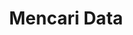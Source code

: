 ---
date:  ""
draft: false
title: "Mencari Data"
weight: 5
parted:
    name: ""
    goal: "Parted 1"
    desc: "Mempelajari cara mencari, menyaring, dan mengurutkan data, serta praktik pencarian buku."
    icon: ""
tasker:
    name: ""
    goal: "Parted 1"
    desc: "Mencari konsep dan prinsip dasar perpustakaan digital."
    icon: ""
assign:
    name: ""
    goal: "Parted 1"
    desc: "Membuat konsep dan prinsip dasar perpustakaan digital."
    icon: ""
metadata:
    author: ""
description: "Mempelajari cara mencari, menyaring, dan mengurutkan data, serta praktik pencarian buku."
---